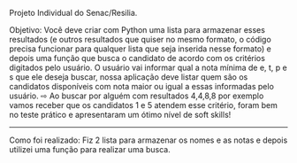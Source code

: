 Projeto Individual do Senac/Resilia.

Objetivo: Você deve criar com Python uma lista para armazenar esses resultados
(e outros resultados que quiser no mesmo formato, o código precisa
funcionar para qualquer lista que seja inserida nesse formato) e depois
uma função que busca o candidato de acordo com os critérios
digitados pelo usuário. O usuário vai informar qual a nota mínima de e,
t, p e s que ele deseja buscar, nossa aplicação deve listar quem são os
candidatos disponíveis com nota maior ou igual a essas informadas
pelo usuário.
⇨ Ao buscar por alguém com resultados 4,4,8,8 por exemplo vamos
receber que os candidatos 1 e 5 atendem esse critério, foram bem no
teste prático e apresentaram um ótimo nível de soft skills!

*************************************************************************

Como foi realizado: Fiz 2 lista para armazenar os nomes e as notas e depois utilizei uma função para realizar uma busca.
